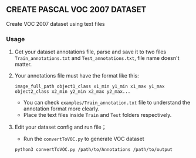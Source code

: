 ## CREATE PASCAL VOC 2007 DATASET

Create VOC 2007 dataset using text files
<!-- Refactor all the project ! Now it's more efficient and the structure is more clear.  -->

<!-- [![License](https://img.shields.io/badge/license-MIT-blue.svg)](LICENSE) -->

### Usage

1. Get your dataset annotations file, parse and save it to two files `Train_annotations.txt` and `Test_annotations.txt`, file name doesn't matter.

2. Your annotations file must have the format like this:

    `image_full_path object1_class x1_min y1_min x1_max y1_max object2_class x2_min y2_min x2_max y2_max...`
    
    * You can check `examples/Train_annotation.txt` file to understand the annotation format more clearly.
    * Place the text files inside `Train` and `Test` folders respectively.
    


3. Edit your dataset config and run file；
   
    * Run the `convertToVOC.py` to generate VOC dataset
    ```sh
    python3 convertToVOC.py /path/to/Annotations /path/to/output
    ```